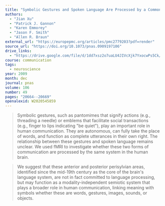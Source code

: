 ```yaml
---
title: "Symbolic Gestures and Spoken Language Are Processed by a Common Neural System"
authors:
  - "Jian Xu"
  - "Patrick J. Gannon"
  - "Karen Emmorey"
  - "Jason F. Smith"
  - "Allen R. Braun"
external_url: "https://europepmc.org/articles/pmc2779203?pdf=render"
source_url: "https://doi.org/10.1073/pnas.0909197106"
drive_links:
  - "https://drive.google.com/file/d/1dd7xsz2o7uaLU4JIVcXjk7YxocwPs5Ck/view?usp=drivesdk"
course: communication
tags:
  - neuroscience
year: 2009
month: dec
journal: pnas
volume: 106
number: 49
pages: "20664--20669"
openalexid: W2020545859
---
```


> Symbolic gestures, such as pantomimes that signify actions (e.g., threading a needle) or emblems that facilitate social transactions (e.g., finger to lips indicating "be quiet"), play an important role in human communication.
> They are autonomous, can fully take the place of words, and function as complete utterances in their own right.
> The relationship between these gestures and spoken language remains unclear.
> We used fMRI to investigate whether these two forms of communication are processed by the same system in the human brain.


> We suggest that these anterior and posterior perisylvian areas, identified since the mid-19th century as the core of the brain's language system, are not in fact committed to language processing, but may function as a modality-independent semiotic system that plays a broader role in human communication, linking meaning with symbols whether these are words, gestures, images, sounds, or objects.

